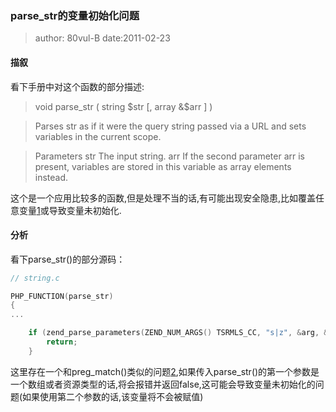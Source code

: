 ### parse_str的变量初始化问题
> author: 80vul-B date:2011-02-23

#### 描叙

看下手册中对这个函数的部分描述:

> void parse_str ( string $str [, array &$arr ] )

> Parses str as if it were the query string passed via a URL and sets variables in the current scope.
 
> Parameters
str
    The input string.
arr
    If the second parameter arr is present, variables are stored in this variable as array elements instead.

这个是一个应用比较多的函数,但是处理不当的话,有可能出现安全隐患,比如覆盖任意变量[1]或导致变量未初始化.

#### 分析

看下parse_str()的部分源码：
``` c
// string.c

PHP_FUNCTION(parse_str)
{
...

	if (zend_parse_parameters(ZEND_NUM_ARGS() TSRMLS_CC, "s|z", &arg, &arglen, &arrayArg) == FAILURE) {
		return;
	}
```

这里存在一个和preg_match()类似的问题[2],如果传入parse_str()的第一个参数是一个数组或者资源类型的话,将会报错并返回false,这可能会导致变量未初始化的问题(如果使用第二个参数的话,该变量将不会被赋值)

[1]:http://www.80vul.com/pasc2at/pasc2at.htm
[2]:http://www.80vul.com/pch/pch-002.txt

